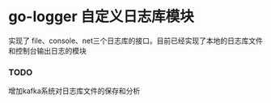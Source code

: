 # go-logger 自定义日志库模块



实现了 file、console、net三个日志库的接口。目前已经实现了本地的日志库文件和控制台输出日志的模块



### TODO

增加kafka系统对日志库文件的保存和分析